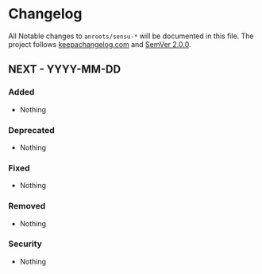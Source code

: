 # Changelog

All Notable changes to `anroots/sensu-*` will be documented in this file. The project follows [keepachangelog.com](http://keepachangelog.com) and [SemVer 2.0.0](http://semver.org).

## NEXT - YYYY-MM-DD

### Added
- Nothing

### Deprecated
- Nothing

### Fixed
- Nothing

### Removed
- Nothing

### Security
- Nothing